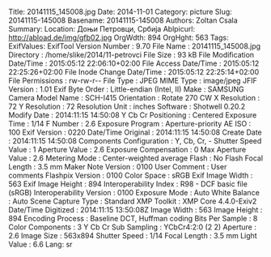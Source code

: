 Title: 20141115_145008.jpg
Date: 2014-11-01
Category: picture
Slug: 20141115-145008
Basename: 20141115-145008
Authors: Zoltan Csala
Summary:
Location: Доњи Петровци, Србија
Ablpicurl: http://abload.de/img/gfb02.jpg
OrgWdth: 894
OrgHght: 563
Tags:
ExifValues: ExifTool Version Number : 9.70
            File Name : 20141115_145008.jpg
            Directory : /home/slike/2014/11-petrovci
            File Size : 93 kB
            File Modification Date/Time : 2015:05:12 22:06:10+02:00
            File Access Date/Time : 2015:05:12 22:25:26+02:00
            File Inode Change Date/Time : 2015:05:12 22:25:14+02:00
            File Permissions : rw-rw-r--
            File Type : JPEG
            MIME Type : image/jpeg
            JFIF Version : 1.01
            Exif Byte Order : Little-endian (Intel, II)
            Make : SAMSUNG
            Camera Model Name : SCH-I415
            Orientation : Rotate 270 CW
            X Resolution : 72
            Y Resolution : 72
            Resolution Unit : inches
            Software : Shotwell 0.20.2
            Modify Date : 2014:11:15 14:50:08
            Y Cb Cr Positioning : Centered
            Exposure Time : 1/14
            F Number : 2.6
            Exposure Program : Aperture-priority AE
            ISO : 100
            Exif Version : 0220
            Date/Time Original : 2014:11:15 14:50:08
            Create Date : 2014:11:15 14:50:08
            Components Configuration : Y, Cb, Cr, -
            Shutter Speed Value : 1
            Aperture Value : 2.6
            Exposure Compensation : 0
            Max Aperture Value : 2.6
            Metering Mode : Center-weighted average
            Flash : No Flash
            Focal Length : 3.5 mm
            Maker Note Version : 0100
            User Comment : User comments
            Flashpix Version : 0100
            Color Space : sRGB
            Exif Image Width : 563
            Exif Image Height : 894
            Interoperability Index : R98 - DCF basic file (sRGB)
            Interoperability Version : 0100
            Exposure Mode : Auto
            White Balance : Auto
            Scene Capture Type : Standard
            XMP Toolkit : XMP Core 4.4.0-Exiv2
            Date/Time Digitized : 2014:11:15 13:50:08Z
            Image Width : 563
            Image Height : 894
            Encoding Process : Baseline DCT, Huffman coding
            Bits Per Sample : 8
            Color Components : 3
            Y Cb Cr Sub Sampling : YCbCr4:2:0 (2 2)
            Aperture : 2.6
            Image Size : 563x894
            Shutter Speed : 1/14
            Focal Length : 3.5 mm
            Light Value : 6.6
Lang: sr

